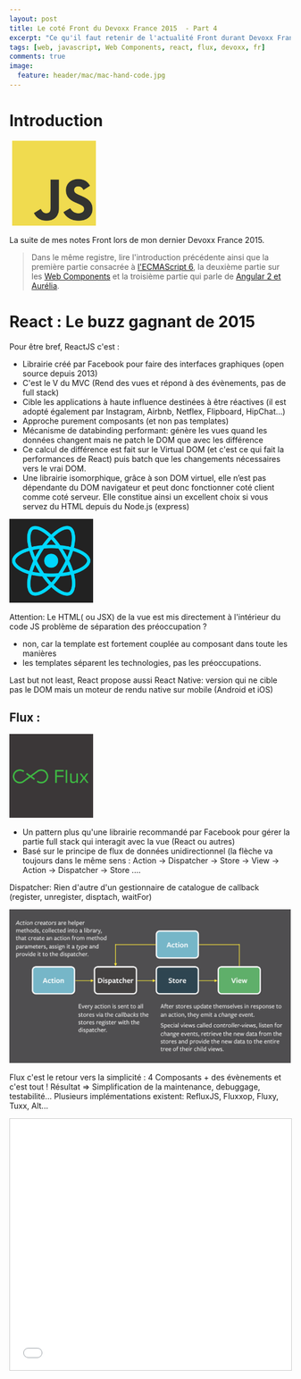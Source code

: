 ```yaml
---
layout: post
title: Le coté Front du Devoxx France 2015  - Part 4
excerpt: "Ce qu'il faut retenir de l'actualité Front durant Devoxx France 2015. Partie 4 : React & Flux, ce n'est pas seulement du buzz"
tags: [web, javascript, Web Components, react, flux, devoxx, fr]
comments: true
image:
  feature: header/mac/mac-hand-code.jpg
---
```

# Introduction
<p class="image-pull-right">
<img src="/images/2015/js-logo.png" style="width: 150px; margin-left: 5px"/>
</p>

La suite de mes notes Front lors de mon dernier Devoxx France 2015.

> Dans le même registre, lire l'introduction précédente ainsi que la première partie consacrée à <a href="/le-cote-front-du-devoxx-france-2015-es6/">l'ECMAScript 6</a>,  la deuxième partie sur les <a href="/le-cote-front-du-devoxx-france-2015-wc/">Web Components</a> et la troisième partie qui parle de <a href="/le-cote-front-du-devoxx-france-2015-angular-aurelia/">Angular 2 et Aurélia</a>.

<div style="clear: both"></div>

# React : Le buzz gagnant de 2015

Pour être bref, ReactJS c'est :

- Librairie créé par Facebook pour faire des interfaces graphiques (open source depuis 2013)
- C'est le V du MVC (Rend des vues et répond à des évènements, pas de full stack)
- Cible les applications à haute influence destinées à être réactives (il est adopté également par Instagram, Airbnb, Netflex, Flipboard, HipChat...)
- Approche purement composants (et non pas templates)
- Mécanisme de databinding performant: génère les vues quand les données changent mais ne patch le DOM que avec les différence
- Ce calcul de différence est fait sur le Virtual DOM (et c'est ce qui fait la performances de React) puis batch que les changements nécessaires vers le vrai DOM.
- Une librairie isomorphique, grâce à son DOM virtuel, elle n’est pas dépendante du DOM navigateur et peut donc fonctionner coté client comme coté serveur.  Elle constitue ainsi un excellent choix  si vous servez du HTML depuis du Node.js (express) 

<p class="image-pull-right">
<img src="/images/2015/react-logo.svg" width="150" />
</p>

Attention: Le HTML( ou JSX) de la vue est mis directement à l'intérieur du code JS
problème de séparation des préoccupation ?

- non, car la template est fortement couplée au composant dans toute les manières
- les templates séparent les technologies, pas les préoccupations.

Last but not least, React propose aussi React Native: version qui ne cible pas le DOM mais un moteur de rendu native sur mobile (Android et iOS)

<center>
<script async class="speakerdeck-embed" data-id="e5648e088a7c4a39ae8148d73503aaa7" data-ratio="1.77777777777778" src="//speakerdeck.com/assets/embed.js"></script>
</center>

## Flux :

<p class="image-pull-right">
<img src="/images/2015/flux-logo.png" width="150" />
</p>

- Un pattern plus qu'une librairie recommandé par Facebook pour gérer la partie full stack qui interagit avec la vue (React ou autres)
- Basé sur le principe de flux de données unidirectionnel (la flèche va toujours dans le même sens : Action -> Dispatcher -> Store -> View -> Action -> Dispatcher -> Store ....

Dispatcher: Rien d'autre d'un gestionnaire de catalogue de callback (register, unregister, disptach, waitFor)

<p class="image-pull-center">
<img src="/images/2015/flux-workflow.png" />
</p>

Flux c'est le retour vers la simplicité : 4 Composants + des évènements et c'est tout !
Résultat => Simplification de la maintenance, debuggage, testabilité...
Plusieurs implémentations existent: RefluxJS, Fluxxop, Fluxy, Tuxx, Alt...

<center>
<iframe src="//www.slideshare.net/slideshow/embed_code/key/bTko0mt1XCuuQT" width="600" height="450" frameborder="0" marginwidth="0" marginheight="0" scrolling="no" style="border:1px solid #CCC; border-width:1px; margin-bottom:5px; max-width: 100%;" allowfullscreen> </iframe>
</center>
